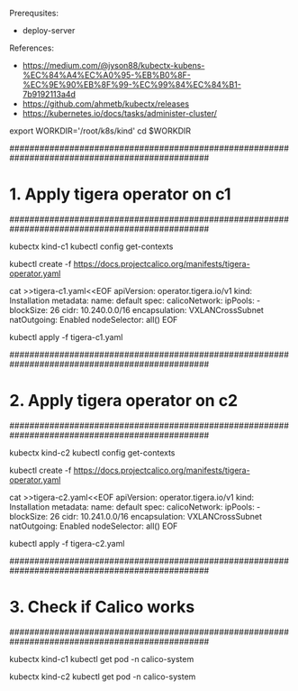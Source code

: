 Prerequsites:
- deploy-server

References:
- https://medium.com/@jyson88/kubectx-kubens-%EC%84%A4%EC%A0%95-%EB%B0%8F-%EC%9E%90%EB%8F%99-%EC%99%84%EC%84%B1-7b9192113a4d
- https://github.com/ahmetb/kubectx/releases
- https://kubernetes.io/docs/tasks/administer-cluster/

export WORKDIR='/root/k8s/kind'
cd $WORKDIR


################################################################################################
# 1. Apply tigera operator on c1
################################################################################################

kubectx kind-c1
kubectl config get-contexts


kubectl create -f https://docs.projectcalico.org/manifests/tigera-operator.yaml

cat >>tigera-c1.yaml<<EOF
apiVersion: operator.tigera.io/v1
kind: Installation
metadata:
  name: default
spec:
  calicoNetwork:
    ipPools:
      - blockSize: 26
        cidr: 10.240.0.0/16
        encapsulation: VXLANCrossSubnet
        natOutgoing: Enabled
        nodeSelector: all()
EOF

kubectl apply -f tigera-c1.yaml 


################################################################################################
# 2. Apply tigera operator on c2
################################################################################################

kubectx kind-c2
kubectl config get-contexts


kubectl create -f https://docs.projectcalico.org/manifests/tigera-operator.yaml

cat >>tigera-c2.yaml<<EOF
apiVersion: operator.tigera.io/v1
kind: Installation
metadata:
  name: default
spec:
  calicoNetwork:
    ipPools:
      - blockSize: 26
        cidr: 10.241.0.0/16
        encapsulation: VXLANCrossSubnet
        natOutgoing: Enabled
        nodeSelector: all()
EOF

kubectl apply -f tigera-c2.yaml 


################################################################################################
# 3. Check if Calico works
################################################################################################

kubectx kind-c1
kubectl get pod -n calico-system

kubectx kind-c2
kubectl get pod -n calico-system

